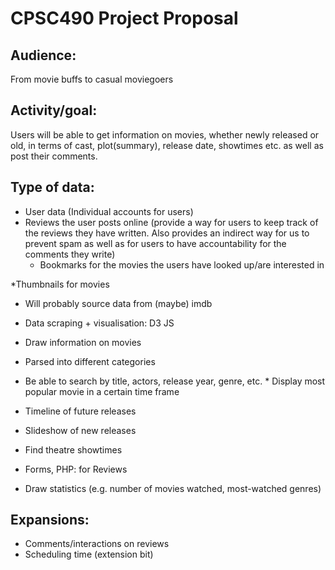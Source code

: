 # CPSC490 Project Proposal

## Audience:
From movie buffs to casual moviegoers

## Activity/goal:
Users will be able to get information on movies, whether newly released or old, in terms of cast, plot(summary), release date, showtimes etc. as well as post their comments. 

## Type of data:
* User data (Individual accounts for users)
* Reviews the user posts online (provide a way for users to keep track of the reviews they have written. Also provides an indirect way for us to prevent spam as well as for users to have accountability for the comments they write)
	* Bookmarks for the movies the users have looked up/are interested in

*Thumbnails for movies
  * Will probably source data from (maybe) imdb
	
* Data scraping + visualisation: D3 JS
*  Draw information on movies
  *  Parsed into different categories
  *  Be able to search by title, actors, release year, genre, etc.
	*  Display most popular movie in a certain time frame

* Timeline of future releases
* Slideshow of new releases
* Find theatre showtimes
* Forms, PHP: for Reviews
* Draw statistics (e.g. number of movies watched, most-watched genres)

## Expansions:
* Comments/interactions on reviews
* Scheduling time (extension bit)
